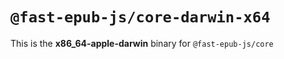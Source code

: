 # `@fast-epub-js/core-darwin-x64`

This is the **x86_64-apple-darwin** binary for `@fast-epub-js/core`
